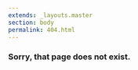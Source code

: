 ```yaml
---
extends: _layouts.master
section: body
permalink: 404.html
---
```



### Sorry, that page does not exist.
